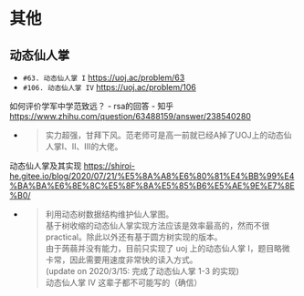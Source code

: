 
# 其他

## 动态仙人掌
- `#63. 动态仙人掌 I` https://uoj.ac/problem/63
- `#106. 动态仙人掌 IV` https://uoj.ac/problem/106

如何评价学军中学范致远？ - rsa的回答 - 知乎 https://www.zhihu.com/question/63488159/answer/238540280
- > 实力超强，甘拜下风。范老师可是高一前就已经A掉了UOJ上的动态仙人掌I、II、III的大佬。

动态仙人掌及其实现 https://shiroi-he.gitee.io/blog/2020/07/21/%E5%8A%A8%E6%80%81%E4%BB%99%E4%BA%BA%E6%8E%8C%E5%8F%8A%E5%85%B6%E5%AE%9E%E7%8E%B0/
- > 利用动态树数据结构维护仙人掌图。 <br> 基于树收缩的动态仙人掌实现方法应该是效率最高的，然而不很 practical。除此以外还有基于圆方树实现的版本。 <br> 由于蒟蒻并没有能力，目前只实现了 uoj 上的动态仙人掌 I，题目略微卡常，因此需要用速度非常快的读入方式。 <br> (update on 2020/3/15: 完成了动态仙人掌 1-3 的实现) <br> 动态仙人掌 IV 这辈子都不可能写的（确信）
